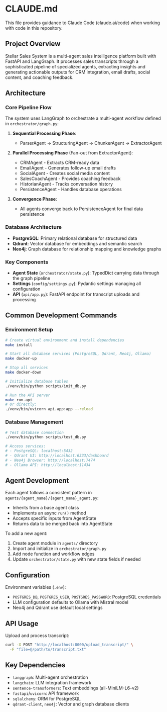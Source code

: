 # CLAUDE.md

This file provides guidance to Claude Code (claude.ai/code) when working with code in this repository.

## Project Overview

Stellar Sales System is a multi-agent sales intelligence platform built with FastAPI and LangGraph. It processes sales transcripts through a sophisticated pipeline of specialized agents, extracting insights and generating actionable outputs for CRM integration, email drafts, social content, and coaching feedback.

## Architecture

### Core Pipeline Flow
The system uses LangGraph to orchestrate a multi-agent workflow defined in `orchestrator/graph.py`:

1. **Sequential Processing Phase**:
   - ParserAgent → StructuringAgent → ChunkerAgent → ExtractorAgent

2. **Parallel Processing Phase** (Fan-out from ExtractorAgent):
   - CRMAgent - Extracts CRM-ready data
   - EmailAgent - Generates follow-up email drafts
   - SocialAgent - Creates social media content
   - SalesCoachAgent - Provides coaching feedback
   - HistorianAgent - Tracks conversation history
   - PersistenceAgent - Handles database operations

3. **Convergence Phase**:
   - All agents converge back to PersistenceAgent for final data persistence

### Database Architecture
- **PostgreSQL**: Primary relational database for structured data
- **Qdrant**: Vector database for embeddings and semantic search
- **Neo4j**: Graph database for relationship mapping and knowledge graphs

### Key Components
- **Agent State** (`orchestrator/state.py`): TypedDict carrying data through the graph pipeline
- **Settings** (`config/settings.py`): Pydantic settings managing all configuration
- **API** (`api/app.py`): FastAPI endpoint for transcript uploads and processing

## Common Development Commands

### Environment Setup
```bash
# Create virtual environment and install dependencies
make install

# Start all database services (PostgreSQL, Qdrant, Neo4j, Ollama)
make docker-up

# Stop all services
make docker-down

# Initialize database tables
./venv/bin/python scripts/init_db.py

# Run the API server
make run-api
# Or directly:
./venv/bin/uvicorn api.app:app --reload
```

### Database Management
```bash
# Test database connection
./venv/bin/python scripts/test_db.py

# Access services:
# - PostgreSQL: localhost:5432
# - Qdrant UI: http://localhost:6333/dashboard
# - Neo4j Browser: http://localhost:7474
# - Ollama API: http://localhost:11434
```

## Agent Development

Each agent follows a consistent pattern in `agents/{agent_name}/{agent_name}_agent.py`:
- Inherits from a base agent class
- Implements an async `run()` method
- Accepts specific inputs from AgentState
- Returns data to be merged back into AgentState

To add a new agent:
1. Create agent module in `agents/` directory
2. Import and initialize in `orchestrator/graph.py`
3. Add node function and workflow edges
4. Update `orchestrator/state.py` with new state fields if needed

## Configuration

Environment variables (`.env`):
- `POSTGRES_DB`, `POSTGRES_USER`, `POSTGRES_PASSWORD`: PostgreSQL credentials
- LLM configuration defaults to Ollama with Mistral model
- Neo4j and Qdrant use default local settings

## API Usage

Upload and process transcript:
```bash
curl -X POST "http://localhost:8000/upload_transcript/" \
  -F "file=@/path/to/transcript.txt"
```

## Key Dependencies
- `langgraph`: Multi-agent orchestration
- `langchain`: LLM integration framework
- `sentence-transformers`: Text embeddings (all-MiniLM-L6-v2)
- `fastapi`/`uvicorn`: API framework
- `sqlalchemy`: ORM for PostgreSQL
- `qdrant-client`, `neo4j`: Vector and graph database clients